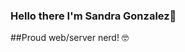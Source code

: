 ### Hello there I'm Sandra Gonzalez👋

##Proud web/server nerd! 🤓

<!--
**sandyjtech/sandyjtech** is a ✨ _special_ ✨ repository because its `README.md` (this file) appears on your GitHub profile.

Here are some ideas to get you started:

- 🔭I am currently developing a confidential application for a client that has the potential to change the world.
- 🌱 "I am currently learning Data Science to improve my coding skills.👯"
- 🤔 "I am looking for a permanent position as a full-stack developer."
- 💬 "I love making new connections and learning about anything. "
- 📫 How to reach me: https://www.linkedin.com/in/sandra--gonzalez/...
- 😄 Pronouns: she/her...
- ⚡ Fun Fact: "I worked on cruise ships for five years."
-->
